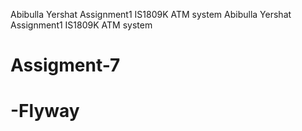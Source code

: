 Abibulla Yershat Assignment1 IS1809K ATM system
Abibulla Yershat Assignment1 IS1809K ATM system
# Assigment-7
# -Flyway
